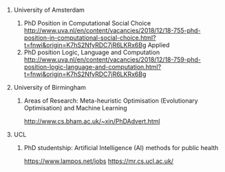 
1. University of Amsterdam

    1. PhD Position in Computational Social Choice
        http://www.uva.nl/en/content/vacancies/2018/12/18-755-phd-position-in-computational-social-choice.html?t=fnwi&origin=K7hS2NfyRDC7jR6LKRx6Bg
        Applied
    2. PhD position Logic, Language and Computation
        http://www.uva.nl/en/content/vacancies/2018/12/18-759-phd-position-logic-language-and-computation.html?t=fnwi&origin=K7hS2NfyRDC7jR6LKRx6Bg

2. University of Birmingham

    1. Areas of Research: Meta-heuristic Optimisation (Evolutionary Optimisation) and Machine Learning

        http://www.cs.bham.ac.uk/~xin/PhDAdvert.html

3. UCL

    1. PhD studentship: Artificial Intelligence (AI) methods for public health 
    
        https://www.lampos.net/jobs
        https://mr.cs.ucl.ac.uk/

